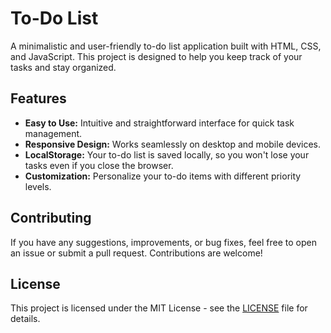 # To-Do List
A minimalistic and user-friendly to-do list application built with HTML, CSS, and JavaScript. This project is designed to help you keep track of your tasks and stay organized.


## Features

- **Easy to Use:** Intuitive and straightforward interface for quick task management.
- **Responsive Design:** Works seamlessly on desktop and mobile devices.
- **LocalStorage:** Your to-do list is saved locally, so you won't lose your tasks even if you close the browser.
- **Customization:** Personalize your to-do items with different priority levels.


## Contributing
If you have any suggestions, improvements, or bug fixes, feel free to open an issue or submit a pull request. Contributions are welcome!


## License
This project is licensed under the MIT License - see the [LICENSE](LICENSE) file for details.
